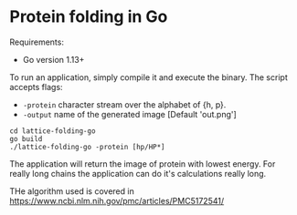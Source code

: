 # Protein folding in Go
Requirements:
* Go version 1.13+

To run an application, simply compile it and execute the binary.
The script accepts flags:
* `-protein` character stream over the alphabet of {h, p}.
* `-output` name of the generated image [Default 'out.png']

```shell script
cd lattice-folding-go
go build
./lattice-folding-go -protein [hp/HP*]
```

The application will return the image of protein with lowest energy. For really long chains the application can do it's calculations really long.

THe algorithm used is covered in https://www.ncbi.nlm.nih.gov/pmc/articles/PMC5172541/